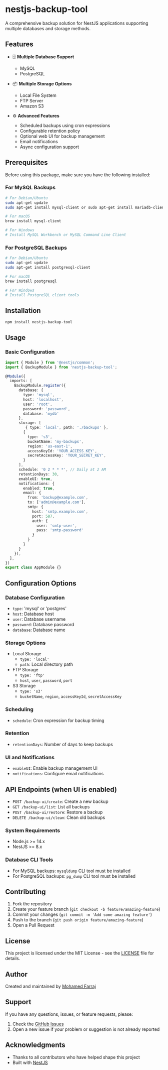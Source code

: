 # nestjs-backup-tool

A comprehensive backup solution for NestJS applications supporting multiple databases and storage methods.

## Features


- 🗄️ **Multiple Database Support**
  - MySQL
  - PostgreSQL

- 📦 **Multiple Storage Options**
  - Local File System
  - FTP Server
  - Amazon S3

- ⚙️ **Advanced Features**
  - Scheduled backups using cron expressions
  - Configurable retention policy
  - Optional web UI for backup management
  - Email notifications
  - Async configuration support


## Prerequisites

Before using this package, make sure you have the following installed:

### For MySQL Backups
```bash
# For Debian/Ubuntu
sudo apt-get update
sudo apt-get install mysql-client or sudo apt-get install mariadb-client

# For macOS
brew install mysql-client

# For Windows
# Install MySQL Workbench or MySQL Command Line Client
```

### For PostgreSQL Backups
```bash
# For Debian/Ubuntu
sudo apt-get update
sudo apt-get install postgresql-client

# For macOS
brew install postgresql

# For Windows
# Install PostgreSQL client tools
```

## Installation

```bash
npm install nestjs-backup-tool
```

## Usage

### Basic Configuration

```typescript
import { Module } from '@nestjs/common';
import { BackupModule } from 'nestjs-backup-tool';

@Module({
  imports: [
    BackupModule.register({
      database: {
        type: 'mysql',
        host: 'localhost',
        user: 'root',
        password: 'password',
        database: 'mydb'
      },
      storage: [
         { type: 'local', path: './backups' },
        {
          type: 's3',
          bucketName: 'my-backups',
          region: 'us-east-1',
          accessKeyId: 'YOUR_ACCESS_KEY',
          secretAccessKey: 'YOUR_SECRET_KEY',
        }
      ],
      schedule: '0 2 * * *', // Daily at 2 AM
      retentionDays: 30,
      enableUI: true,
      notifications: {
        enabled: true,
        email: {
          from: 'backup@example.com',
          to: ['admin@example.com'],
          smtp: {
            host: 'smtp.example.com',
            port: 587,
            auth: {
              user: 'smtp-user',
              pass: 'smtp-password'
            }
          }
        }
      }
    }),
  ],
})
export class AppModule {}
```

## Configuration Options

### Database Configuration
- `type`: 'mysql' or 'postgres'
- `host`: Database host
- `user`: Database username
- `password`: Database password
- `database`: Database name

### Storage Options
- Local Storage
  - `type: 'local'`
  - `path`: Local directory path
- FTP Storage
  - `type: 'ftp'`
  - `host`, `user`, `password`, `port`
- S3 Storage
  - `type: 's3'`
  - `bucketName`, `region`, `accessKeyId`, `secretAccessKey`

### Scheduling
- `schedule`: Cron expression for backup timing

### Retention
- `retentionDays`: Number of days to keep backups

### UI and Notifications
- `enableUI`: Enable backup management UI
- `notifications`: Configure email notifications

## API Endpoints (when UI is enabled)
- `POST /backup-ui/create`: Create a new backup
- `GET /backup-ui/list`: List all backups
- `POST /backup-ui/restore`: Restore a backup
- `DELETE /backup-ui/clean`: Clean old backups


### System Requirements
- Node.js >= 14.x
- NestJS >= 8.x

### Database CLI Tools
- For MySQL backups: `mysqldump` CLI tool must be installed
- For PostgreSQL backups: `pg_dump` CLI tool must be installed

## Contributing

1. Fork the repository
2. Create your feature branch (`git checkout -b feature/amazing-feature`)
3. Commit your changes (`git commit -m 'Add some amazing feature'`)
4. Push to the branch (`git push origin feature/amazing-feature`)
5. Open a Pull Request

## License

This project is licensed under the MIT License - see the [LICENSE](LICENSE) file for details.

## Author

Created and maintained by [Mohamed Farraj](https://github.com/mohamedfarraj)

## Support

If you have any questions, issues, or feature requests, please:

1. Check the [GitHub Issues](https://github.com/mohamedfarraj/nestjs-backup-tool/issues)
2. Open a new issue if your problem or suggestion is not already reported

## Acknowledgments

- Thanks to all contributors who have helped shape this project
- Built with [NestJS](https://nestjs.com/)
